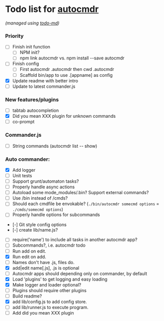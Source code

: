 # Todo list for [autocmdr](https://github.com/Hypercubed/autocmdr)

_(managed using [todo-md](https://github.com/Hypercubed/todo-md))_

### Priority
- [ ] Finish init function
	- [ ] NPM init?
	- [ ] npm link autocmdr vs. npm install --save autocmdr
- [ ] Finish config
	- [ ] First autocmdr .autocmdr then cwd .autocmdr
	- [ ] Scaffold bin/app to use .[appname] as config
- [x] Update readme with better intro
- [ ] Update to latest commander.js

### New features/plugins
- [ ] tabtab autocompletion
- [x] Did you mean XXX plugin for unknown commands
- [ ] co-prompt

### Commander.js

- [ ] String commands (autocmdr list -- show)

### Auto commander:

- [x] Add logger
- [ ] Unit tests
- [ ] Support grunt/automaton tasks?
- [ ] Properly handle async actions
- [ ] Autoload some mode_modules/.bin? Support external commands?
- [ ] Use /bin instead of /cmds?
- [ ] Should each cmdfile be envokable?  (`./bin/autocmdr somecmd options` = `./cmds/somecmd options`)
- [ ] Properly handle options for subcommands
- [-] Git style config options
- [-] create lib/name.js?
- [ ] require('name') to include all tasks in another autocmdr app?
- [ ] Subcommands?, i.e. autocmdr todo <cmd>
- [ ] Run add on edit.
- [x] Run edit on add.
- [ ] Names don't have .js, files do.
- [x] add|edit name[.js], .js is optional
- [ ] Autocmdr apps should depending only on commander, by default
- [x] Load 'plugins' to get logging and easy loading
- [x] Make logger and loader optional?
- [ ] Plugins should require other plugins
- [ ] Build readme?
- [x] add lib/config.js to add config store.
- [ ] add lib/runner.js to execute program.
- [ ] Add did you mean XXX plugin